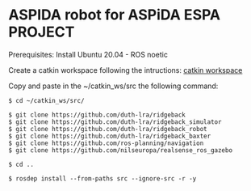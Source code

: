 # ASPIDA robot for ASPiDA ESPA PROJECT

Prerequisites:
Install Ubuntu 20.04 - ROS noetic 

Create a catkin workspace following the intructions: [catkin workspace](http://wiki.ros.org/catkin/Tutorials/create_a_workspace)

Copy and paste in the ~/catkin_ws/src the following command:
```
$ cd ~/catkin_ws/src/
```

```
$ git clone https://github.com/duth-lra/ridgeback
$ git clone https://github.com/duth-lra/ridgeback_simulator
$ git clone https://github.com/duth-lra/ridgeback_robot
$ git clone https://github.com/duth-lra/ridgeback_baxter
$ git clone https://github.com/ros-planning/navigation
$ git clone https://github.com/nilseuropa/realsense_ros_gazebo
```
```
$ cd ..
```
```
$ rosdep install --from-paths src --ignore-src -r -y
```
